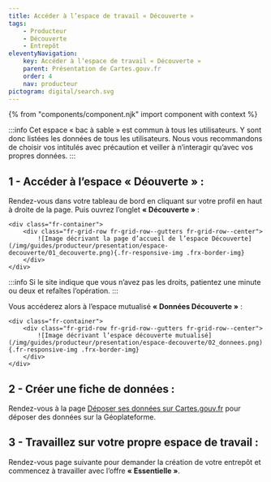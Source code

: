 ```yaml
---
title: Accéder à l’espace de travail « Découverte »
tags:
    - Producteur
    - Découverte
    - Entrepôt
eleventyNavigation:
    key: Accéder à l’espace de travail « Découverte »
    parent: Présentation de Cartes.gouv.fr
    order: 4
    nav: producteur
pictogram: digital/search.svg
---
```


{% from "components/component.njk" import component with context %}

:::info
Cet espace « bac à sable » est commun à tous les utilisateurs. Y sont donc listées les données de tous les utilisateurs. Nous vous recommandons de choisir vos intitulés avec précaution et veiller à n’interagir qu’avec vos propres données.
:::

## 1 - Accéder à l’espace « Déouverte » :

Rendez-vous dans votre tableau de bord en cliquant sur votre profil en haut à droite de la page. Puis ouvrez l’onglet **« Découverte »** :

    <div class="fr-container">
        <div class="fr-grid-row fr-grid-row--gutters fr-grid-row--center">
            ![Image décrivant la page d’accueil de l’espace Découverte](/img/guides/producteur/presentation/espace-decouverte/01_decouverte.png){.fr-responsive-img .frx-border-img}
        </div>
    </div>

:::info
Si le site indique que vous n’avez pas les droits, patientez une minute ou deux et refaîtes l’opération.
:::

Vous accéderez alors à l’espace mutualisé **« Données Découverte »** :

    <div class="fr-container">
        <div class="fr-grid-row fr-grid-row--gutters fr-grid-row--center">
            ![Image décrivant l’espace découverte mutualisé](/img/guides/producteur/presentation/espace-decouverte/02_donnees.png){.fr-responsive-img .frx-border-img}
        </div>
    </div>

## 2 - Créer une fiche de données :

Rendez-vous à la page [Déposer ses données sur Cartes.gouv.fr](../publier-des-donnees-via-cartes-gouv/deposer-donnees-sur-cartes-gouv/) pour déposer des données sur la Géoplateforme.

## 3 - Travaillez sur votre propre espace de travail :

Rendez-vous page suivante pour demander la création de votre entrepôt et commencez à travailler avec l’offre **« Essentielle »**.
